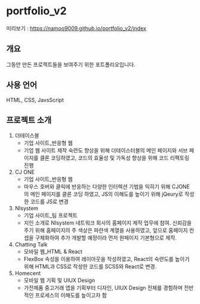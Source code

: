 # portfolio_v2

미리보기 : https://namoo9009.github.io/portfolio_v2/index

## 개요
그동안 만든 프로젝트들을 보여주기 위한 포트폴리오입니다.
## 사용 언어
HTML, CSS, JavsScript
## 프로젝트 소개
<ol>
  <li>더테이스블
    <ul>
      <li>기업 사이트_반응형 웹</li>
      <li>기업 웹 사이트 제작 숙련도 향상을 위해 더테이스터블의 메인 페이지와 서브 페이지를 클론 코딩하였고, 코드의 효율성 및 가독성 향상을 위해 코드 리팩토링 진행</li>
    </ul>
  </li>
  <li>CJ ONE
    <ul>
      <li>기업 사이트_반응형 웹</li>
      <li>마우스 호버와 클릭에 반응하는 다양한 인터렉션 기법을 익히기 위해 CJONE의 메인 페이지를 클론 코딩 하였고, JS의 이해도를 높이기 위해 jQeury로 작성한 코드를 JS로 변경</li>
    </ul>
  </li>
  <li>NIsystem
    <ul>
      <li>기업 사이트_팀 프로젝트</li>
      <li>지인 소개로 NIsystem 네트워크 회사의 홈페이지 제작 업무에 참여. 신뢰감을 주기 위해 홈페이지의 주 색상은 파랸색 계열을 사용하였고, 앞으로 홈페이지 컨셉을 구체화하여 추가 개발할 예정이라 먼저 원페이지 기본형으로 제작.</li>
    </ul>
  </li>
  <li>Chatting Talk
    <ul>
      <li>모바일 웹_HTML & React</li>
      <li>FlexBox 속성을 이용하여 레이아웃을 작성하였고, React의 숙련도를 높이기 위해 HTML과 CSS로 작성한 코드를 SCSS와 React로 변경.</li>
    </ul>
  </li>
   <li>Homecent
    <ul>
      <li>모바일 웹 기획 및 UIUX Design</li>
      <li>가전제품 중고거래 앱을 기획부터 디자인, UIUX Design 전체를 경험하며 전반적인 프로세스의 이해도를 높이고자 함</li>
    </ul>
  </li>
 <ol>
